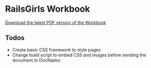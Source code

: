 # RailsGirls Workbook

[Download the latest PDF version of the Workbook](https://s3.eu-central-1.amazonaws.com/railsgirls-workbook/workbook.pdf)

## Todos

* Create basic CSS framework to style pages
* Change build script to embed CSS and images before sending the document to DocRaptor
